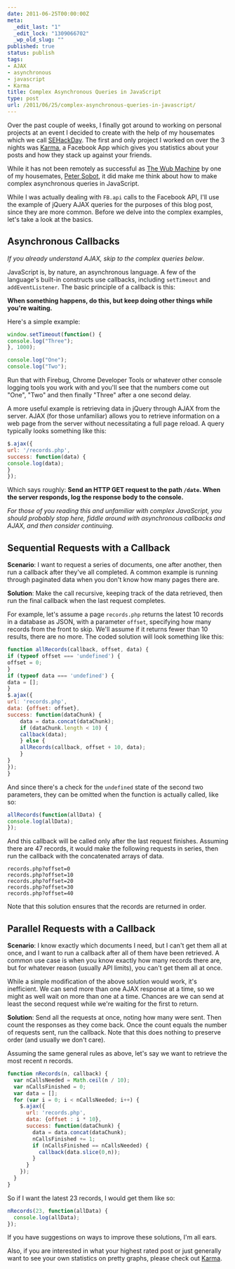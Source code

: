 ```yaml
---
date: 2011-06-25T00:00:00Z
meta:
  _edit_last: "1"
  _edit_lock: "1309066702"
  _wp_old_slug: ""
published: true
status: publish
tags:
- AJAX
- asynchronous
- javascript
- Karma
title: Complex Asynchronous Queries in JavaScript
type: post
url: /2011/06/25/complex-asynchronous-queries-in-javascript/
---
```


Over the past couple of weeks, I finally got around to working on personal projects at an event I decided to create with the help of my housemates which we call [SEHackDay][]. The first and only project I worked on over the 3 nights was [Karma][], a Facebook App which gives you statistics about your posts and how they stack up against your friends.

While it has not been remotely as successful as [The Wub Machine][] by one of my housemates, [Peter Sobot][], it did make me think about how to make complex asynchronous queries in JavaScript.

While I was actually dealing with `FB.api` calls to the Facebook API, I'll use the example of jQuery AJAX queries for the purposes of this blog post, since they are more common. Before we delve into the complex examples, let's take a look at the basics.

[Karma]: http://myfriendkarma.heroku.com/
[SEHackDay]: http://www.sehackday.com/
[The Wub Machine]: http://the.wubmachine.com/
[Peter Sobot]: http://www.petersobot.com/

Asynchronous Callbacks
---------------------
*If you already understand AJAX, skip to the complex queries below*.

JavaScript is, by nature, an asynchronous language. A few of the language's built-in constructs use callbacks, including `setTimeout` and `addEventListener`. The basic principle of a callback is this:

**When something happens, do this, but keep doing other things while you're waiting.**

Here's a simple example:

```js
window.setTimeout(function() {
console.log("Three");
}, 1000);

console.log("One");
console.log("Two");
```

Run that with Firebug, Chrome Developer Tools or whatever other console logging tools you work with and you'll see that the numbers come out "One", "Two" and then finally "Three" after a one second delay.

A more useful example is retrieving data in jQuery through AJAX from the server. AJAX (for those unfamiliar) allows you to retrieve information on a web page from the server without necessitating a full page reload. A query typically looks something like this:

```js
$.ajax({
url: '/records.php',
success: function(data) {
console.log(data);
}
});
```

Which says roughly: **Send an HTTP GET request to the path `/date`. When the server responds, log the response body to the console.**

*For those of you reading this and unfamiliar with complex JavaScript, you should probably stop here, fiddle around with asynchronous callbacks and AJAX, and then consider continuing.*

Sequential Requests with a Callback
------------------------------

**Scenario**: I want to request a series of documents, one after another, then run a callback after they've all completed. A common example is running through paginated data when you don't know how many pages there are.

**Solution**: Make the call recursive, keeping track of the data retrieved, then run the final callback when the last request completes.

For example, let's assume a page `records.php` returns the latest 10 records in a database as JSON, with a parameter `offset`, specifying how many records from the front to skip. We'll assume if it returns fewer than 10 results, there are no more. The coded solution will look something like this: 

```js
function allRecords(callback, offset, data) {
if (typeof offset === 'undefined') {
offset = 0;
}
if (typeof data === 'undefined') {
data = [];
}
$.ajax({
url: 'records.php',
data: {offset: offset},
success: function(dataChunk) {
    data = data.concat(dataChunk);
    if (dataChunk.length < 10) {
    callback(data);
    } else {
    allRecords(callback, offset + 10, data);
    }
}
});
}
```

And since there's a check for the `undefined` state of the second two parameters, they can be omitted when the function is actually called, like so:

```js
allRecords(function(allData) {
console.log(allData);
});
```

And this callback will be called only after the last request finishes. Assuming there are 47 records, it would make the following requests in series, then run the callback with the concatenated arrays of data.

    records.php?offset=0
    records.php?offset=10
    records.php?offset=20
    records.php?offset=30
    records.php?offset=40

Note that this solution ensures that the records are returned in order.

Parallel Requests with a Callback
----------------------------

**Scenario**: I know exactly which documents I need, but I can't get them all at once, and I want to run a callback after all of them have been retrieved. A common use case is when you know exactly how many records there are, but for whatever reason (usually API limits), you can't get them all at once.

While a simple modification of the above solution would work, it's inefficient. We can send more than one AJAX response at a time, so we might as well wait on more than one at a time. Chances are we can send at least the second request while we're waiting for the first to return.

**Solution**: Send all the requests at once, noting how many were sent. Then count the responses as they come back. Once the count equals the number of requests sent, run the callback. Note that this does nothing to preserve order (and usually we don't care).

Assuming the same general rules as above, let's say we want to retrieve the most recent n records.

```js
function nRecords(n, callback) {
  var nCallsNeeded = Math.ceil(n / 10);
  var nCallsFinished = 0;
  var data = [];
  for (var i = 0; i < nCallsNeeded; i++) {
    $.ajax({
      url: 'records.php',
      data: {offset : i * 10},
      success: function(dataChunk) {
        data = data.concat(dataChunk);
        nCallsFinished += 1;
        if (nCallsFinished == nCallsNeeded) {
          callback(data.slice(0,n));
        }
      }
    });
  }
}

```
So if I want the latest 23 records, I would get them like so:

```js
nRecords(23, function(allData) {
  console.log(allData);
});
```

If you have suggestions on ways to improve these solutions, I'm all ears.

Also, if you are interested in what your highest rated post or just generally want to see your own statistics on pretty graphs, please check out [Karma][].
